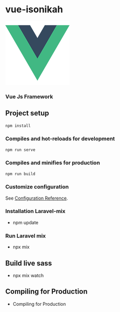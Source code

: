 # vue-isonikah

![vue!](src/assets/logo.png "vue")

### Vue Js Framework

## Project setup
```
npm install
```

### Compiles and hot-reloads for development
```
npm run serve
```

### Compiles and minifies for production
```
npm run build
```

### Customize configuration
See [Configuration Reference](https://cli.vuejs.org/config/).


### Installation Laravel-mix
- npm update

### Run Laravel mix
- npx mix

## Build live sass
- npx mix watch

## Compiling for Production
- Compiling for Production